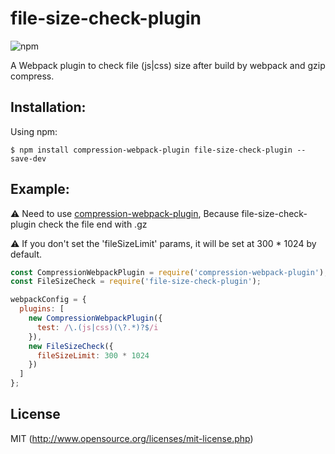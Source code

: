 # file-size-check-plugin
![npm](https://img.shields.io/npm/dw/file-size-check-plugin?label=npm%20install)

A Webpack plugin to check file (js|css) size after build by webpack and gzip compress.

## Installation:

Using npm:
```shell
$ npm install compression-webpack-plugin file-size-check-plugin --save-dev 
```

## Example:

⚠️ Need to use [compression-webpack-plugin](https://github.com/webpack-contrib/compression-webpack-plugin), Because file-size-check-plugin check the file end with .gz 

⚠️ If you don't set the 'fileSizeLimit' params, it will be set at 300 * 1024 by default.

``` javascript
const CompressionWebpackPlugin = require('compression-webpack-plugin');
const FileSizeCheck = require('file-size-check-plugin');

webpackConfig = {
  plugins: [
    new CompressionWebpackPlugin({
      test: /\.(js|css)(\?.*)?$/i
    }),
    new FileSizeCheck({ 
      fileSizeLimit: 300 * 1024
    })
  ]
};
```

## License

MIT (http://www.opensource.org/licenses/mit-license.php)

